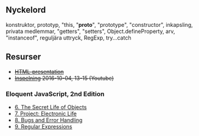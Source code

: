 ## Nyckelord

konstruktor, prototyp, "this, "__proto__", "prototype", "constructor", inkapsling, privata medlemmar, "getters", "setters", 
Object.defineProperty, arv, "instanceof", reguljära uttryck, RegExp, try...catch

## Resurser

- <del>[HTML-presentation](https://rawgit.com/1dv021/syllabus/master/presentationer/06/index.html#)</del>
- <del>[Inspelning](https://youtu.be/0gPvMB3qSFY) 2016-10-04, 13-15 (Youtube)</del>

### Eloquent JavaScript, 2nd Edition 

- [6. The Secret Life of Objects](http://eloquentjavascript.net/06_object.html)
- [7. Project: Electronic Life](http://eloquentjavascript.net/07_elife.html)
- [8. Bugs and Error Handling](http://eloquentjavascript.net/08_error.html)
- [9. Regular Expressions](http://eloquentjavascript.net/09_regexp.html)
